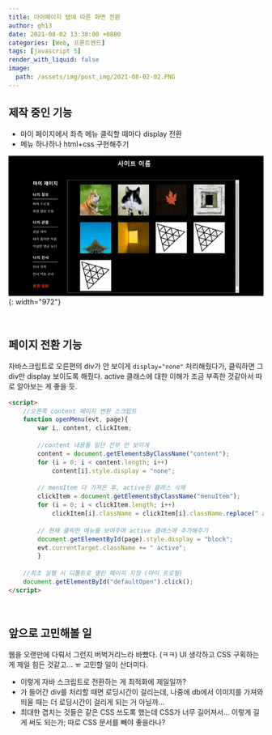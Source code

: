 ```yaml
---
title: 마이페이지 탭에 따른 화면 전환
author: gh13
date: 2021-08-02 13:38:00 +0800
categories: [Web, 프론트엔드]
tags: [javascript 5]
render_with_liquid: false
image:
  path: /assets/img/post_img/2021-08-02-02.PNG
---
```


## 제작 중인 기능

- 마이 페이지에서 좌측 메뉴 클릭할 때마다 display 전환
- 메뉴 하나하나 html+css 구현해주기

![mypage result gif](/assets/img/post_img/2021-08-02-01.gif){: width="972"}

<br/>

## 페이지 전환 기능

자바스크립트로 오른편의 div가 안 보이게 `display="none"` 처리해줬다가, 클릭하면 그 div만 display 보이도록 해줬다. active 클래스에 대한 이해가 조금 부족한 것같아서 따로 알아보는 게 좋을 듯.

```html
<script>
	//오른쪽 content 페이지 변환 스크립트
	function openMenu(evt, page){
		var i, content, clickItem;

		//content 내용들 일단 전부 안 보이게
		content = document.getElementsByClassName("content");
		for (i = 0; i < content.length; i++)
			content[i].style.display = "none";

		// menuItem 다 가져온 후, active된 클래스 삭제
		clickItem = document.getElementsByClassName("menuItem");
		for (i = 0; i < clickItem.length; i++)
			clickItem[i].className = clickItem[i].className.replace(" active", "");

		// 현재 클릭한 메뉴를 보여주며 active 클래스에 추가해주기
		document.getElementById(page).style.display = "block";
		evt.currentTarget.className += " active";
		}

	//최초 실행 시 디폴트로 열린 페이지 지정 (마이 프로필)
	document.getElementById("defaultOpen").click();
</script>
```
<br/>

## 앞으로 고민해볼 일

웹을 오랜만에 다뤄서 그런지 버벅거리느라 바빴다. (ㅋㅋ) UI 생각하고 CSS 구획하는 게 제일 힘든 것같고... ㅠ 고민할 일이 산더미다.

- 이렇게 자바 스크립트로 전환하는 게 최적화에 제일일까?
- <img>가 들어간 div를 처리할 때면 로딩시간이 걸리는데, 나중에 db에서 이미지를 가져와 띄울 때는 더 로딩시간이 걸리게 되는 거 아닐까...
- 최대한 겹치는 것들은 같은 CSS 쓰도록 했는데 CSS가 너무 길어져서... 이렇게 길게 써도 되는가; 따로 CSS 문서를 빼야 좋을라나?

